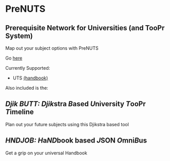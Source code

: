 # PreNUTS
## Prerequisite Network for Universities (and TooPr System)

Map out your subject options with PreNUTS

Go [here](http://itsjustmustafa.github.io/PreNUTS)

Currently Supported:
- UTS [(handbook)](http://www.handbook.uts.edu.au/)

Also included is the:
## _Djik BUTT:_ *Djik*stra *B*ased *U*niversity *T*ooPr *T*imeline

Plan out your future subjects using this Djikstra based tool

## _HNDJOB:_ *H*a*ND*book based *J*SON *O*mni*B*us

Get a grip on your universal Handbook

